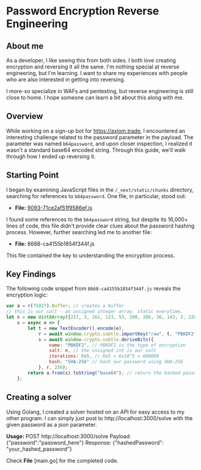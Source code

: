 # Password Encryption Reverse Engineering

## About me
As a developer, I like seeing this from both sides. I both love creating encryption and reversing it all the same. I'm nothing special at reverse engineering, but I'm learning. I want to share my experiences with people who are also interested in getting into reversing. 

I more-so specialize in WAFs and pentesting, but reverse engineering is still close to home. I hope someone can learn a bit about this along with me.

## Overview

While working on a sign-up bot for https://axiom.trade, I encountered an interesting challenge related to the password parameter in the payload. The parameter was named `b64password`, and upon closer inspection, I realized it wasn't a standard base64 encoded string. Through this guide, we'll walk through how I ended up reversing it.

## Starting Point

I began by examining JavaScript files in the `/_next/static/chunks` directory, searching for references to `b64password`. One file, in particular, stood out:

- **File:** [9093-71ce2af51f9586ef.js](https://axiom.trade/_next/static/chunks/9093-71ce2af51f9586ef.js)

I found some references to the `b64password` string, but despite its 16,000+ lines of code, this file didn't provide clear clues about the password hashing process. However, further searching led me to another file:

- **File:** 8668-ca4155b1854f344f.js

This file contained the key to understanding the encryption process.

## Key Findings

The following code snippet from `8668-ca4155b1854f344f.js` reveals the encryption logic:

```javascript
var a = r(75927).Buffer; // creates a buffer
// this is our salt - an unsigned integer array. static everytime.
let n = new Uint8Array([217, 3, 161, 123, 53, 200, 206, 36, 143, 2, 220, 252, 240, 109, 204, 23, 217, 174, 79, 158, 18, 76, 149, 117, 73, 40, 207, 77, 34, 194, 196, 163]),
    s = async e => {
        let t = new TextEncoder().encode(e),
            r = await window.crypto.subtle.importKey("raw", t, "PBKDF2", !1, ["deriveBits"]),
            s = await window.crypto.subtle.deriveBits({
                name: "PBKDF2", // PBKDF2 is the type of encryption
                salt: n, // the unsigned int is our salt
                iterations: 6e5, // 6e5 = 6x10^5 = 600000
                hash: "SHA-256" // hash our password using SHA-256
            }, r, 256);
        return a.from(s).toString("base64"); // return the hashed password
    };
```

## Creating a solver

Using Golang, I created a solver hosted on an API for easy access to my other program. I can simply just post to http://localhost:3000/solve with the given password as a json parameter. 

**Usage:**
POST http://localhost:3000/solve
Payload: {"password":"password_here"}
Response: {"hashedPassword": "your_hashed_password"}

Check **File** [main.go] for the completed code.